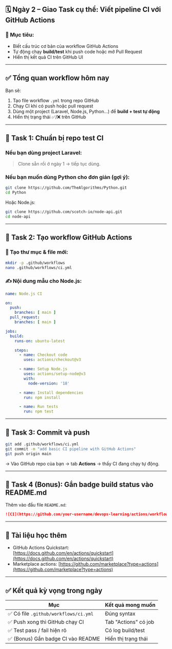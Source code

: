 

## 🗓️ **Ngày 2 – Giao Task cụ thể: Viết pipeline CI với GitHub Actions**

### 🎯 Mục tiêu:

* Biết cấu trúc cơ bản của workflow GitHub Actions
* Tự động chạy **build/test** khi push code hoặc mở Pull Request
* Hiển thị kết quả CI trên GitHub UI

---

## ✅ **Tổng quan workflow hôm nay**

Bạn sẽ:

1. Tạo file workflow `.yml` trong repo GitHub
2. Chạy CI khi có push hoặc pull request
3. Dùng một project (Laravel, Node.js, Python…) để **build + test tự động**
4. Hiển thị trạng thái ✅/❌ trên GitHub

---

## 🧩 **Task 1: Chuẩn bị repo test CI**

### Nếu bạn dùng project Laravel:

> Clone sẵn rồi ở ngày 1 → tiếp tục dùng.

### Nếu bạn muốn dùng Python cho đơn giản (gợi ý):

```bash
git clone https://github.com/TheAlgorithms/Python.git
cd Python
```

Hoặc Node.js:

```bash
git clone https://github.com/scotch-io/node-api.git
cd node-api
```

---

## 🧩 **Task 2: Tạo workflow GitHub Actions**

### 📂 Tạo thư mục & file mới:

```bash
mkdir -p .github/workflows
nano .github/workflows/ci.yml
```

### ✍️ Nội dung mẫu cho **Node.js**:

```yaml
name: Node.js CI

on:
  push:
    branches: [ main ]
  pull_request:
    branches: [ main ]

jobs:
  build:
    runs-on: ubuntu-latest

    steps:
      - name: Checkout code
        uses: actions/checkout@v3

      - name: Setup Node.js
        uses: actions/setup-node@v3
        with:
          node-version: '18'

      - name: Install dependencies
        run: npm install

      - name: Run tests
        run: npm test
```


---

## 🧩 **Task 3: Commit và push**

```bash
git add .github/workflows/ci.yml
git commit -m "add basic CI pipeline with GitHub Actions"
git push origin main
```

→ Vào GitHub repo của bạn → tab **Actions** → thấy CI đang chạy tự động.

---

## 🧩 **Task 4 (Bonus): Gắn badge build status vào README.md**

Thêm vào đầu file `README.md`:

```markdown
![CI](https://github.com/your-username/devops-learning/actions/workflows/ci.yml/badge.svg)
```

---

## 📘 Tài liệu học thêm

* GitHub Actions Quickstart: [https://docs.github.com/en/actions/quickstart](https://docs.github.com/en/actions/quickstart)
* Marketplace actions: [https://github.com/marketplace?type=actions](https://github.com/marketplace?type=actions)

---

## ✅ Kết quả kỳ vọng trong ngày

| Mục                                  | Kết quả mong muốn    |
| ------------------------------------ | -------------------- |
| ✅ Có file `.github/workflows/ci.yml` | Đúng syntax          |
| ✅ Push xong thì GitHub chạy CI       | Tab "Actions" có job |
| ✅ Test pass / fail hiện rõ           | Có log build/test    |
| ✅ (Bonus) Gắn badge CI vào README    | Hiển thị trạng thái  |


